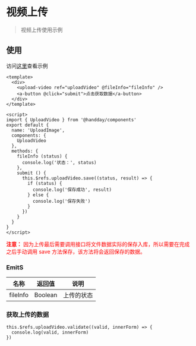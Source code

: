 # 视频上传
> 视频上传使用示例

## 使用
访问<a href="/uploadVideo" target="_blank">这里</a>查看示例

```vue
<template>
  <div>
    <upload-video ref="uploadVideo" @fileInfo="fileInfo" />
    <a-button @click="submit">点击获取数据</a-button>
  </div>
</template>

<script>
import { UploadVideo } from '@handday/components'
export default {
  name: 'UploadImage',
  components: {
    UploadVideo
  },
  methods: {
    fileInfo (status) {
      console.log('状态：', status)
    },
    submit () {
      this.$refs.uploadVideo.save((status, result) => {
        if (status) {
          console.log('保存成功', result)
        } else {
          console.log('保存失败')
        }
      })
    }
  }
}
</script>
```

<font color="red"><b>注意：</b> 因为上传最后需要调用接口将文件数据实际的保存入库，所以需要在完成之后手动调用 save 方法保存，该方法将会返回保存的数据。</font>

### EmitS

| 名称 | 返回值 | 说明 |
| --- | --- | --- |
| fileInfo | Boolean | 上传的状态 |

### 获取上传的数据
```vue
this.$refs.uploadVideo.validate((valid, innerForm) => {
  console.log(valid, innerForm)
})
```
